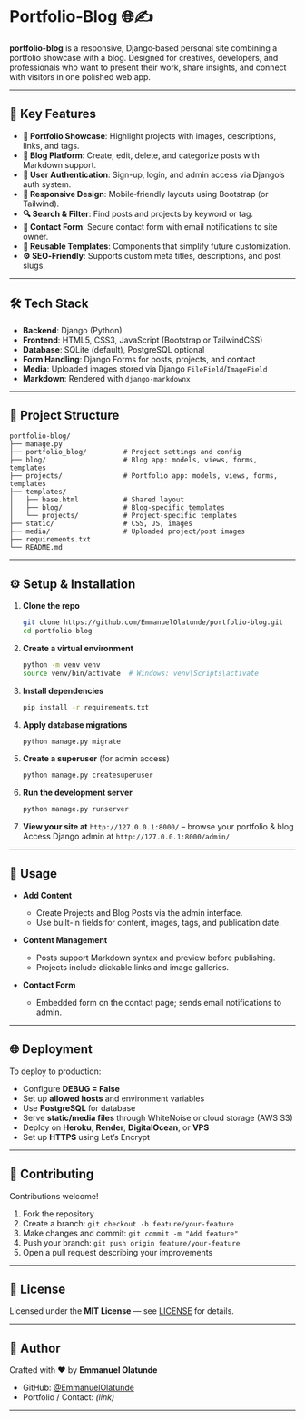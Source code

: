 # Portfolio‑Blog 🌐✍️

**portfolio-blog** is a responsive, Django‑based personal site combining a portfolio showcase with a blog. Designed for creatives, developers, and professionals who want to present their work, share insights, and connect with visitors in one polished web app.

---

## 🚀 Key Features

* **🎨 Portfolio Showcase**: Highlight projects with images, descriptions, links, and tags.
* **📝 Blog Platform**: Create, edit, delete, and categorize posts with Markdown support.
* **👤 User Authentication**: Sign-up, login, and admin access via Django’s auth system.
* **📱 Responsive Design**: Mobile‑friendly layouts using Bootstrap (or Tailwind).
* **🔍 Search & Filter**: Find posts and projects by keyword or tag.
* **📄 Contact Form**: Secure contact form with email notifications to site owner.
* **🧩 Reusable Templates**: Components that simplify future customization.
* **⚙️ SEO‑Friendly**: Supports custom meta titles, descriptions, and post slugs.

---

## 🛠️ Tech Stack

* **Backend**: Django (Python)
* **Frontend**: HTML5, CSS3, JavaScript (Bootstrap or TailwindCSS)
* **Database**: SQLite (default), PostgreSQL optional
* **Form Handling**: Django Forms for posts, projects, and contact
* **Media**: Uploaded images stored via Django `FileField`/`ImageField`
* **Markdown**: Rendered with `django-markdownx`

---

## 📁 Project Structure

```
portfolio-blog/
├── manage.py
├── portfolio_blog/         # Project settings and config
├── blog/                   # Blog app: models, views, forms, templates
├── projects/               # Portfolio app: models, views, forms, templates
├── templates/
│   ├── base.html           # Shared layout
│   ├── blog/               # Blog-specific templates
│   └── projects/           # Project-specific templates
├── static/                 # CSS, JS, images
├── media/                  # Uploaded project/post images
├── requirements.txt
└── README.md
```

---

## ⚙️ Setup & Installation

1. **Clone the repo**

   ```bash
   git clone https://github.com/EmmanuelOlatunde/portfolio-blog.git
   cd portfolio-blog
   ```

2. **Create a virtual environment**

   ```bash
   python -m venv venv
   source venv/bin/activate  # Windows: venv\Scripts\activate
   ```

3. **Install dependencies**

   ```bash
   pip install -r requirements.txt
   ```

4. **Apply database migrations**

   ```bash
   python manage.py migrate
   ```

5. **Create a superuser** (for admin access)

   ```bash
   python manage.py createsuperuser
   ```

6. **Run the development server**

   ```bash
   python manage.py runserver
   ```

7. **View your site at**
   `http://127.0.0.1:8000/` – browse your portfolio & blog
   Access Django admin at `http://127.0.0.1:8000/admin/`

---

## 🧠 Usage

* **Add Content**

  * Create Projects and Blog Posts via the admin interface.
  * Use built-in fields for content, images, tags, and publication date.
* **Content Management**

  * Posts support Markdown syntax and preview before publishing.
  * Projects include clickable links and image galleries.
* **Contact Form**

  * Embedded form on the contact page; sends email notifications to admin.

---

## 🌐 Deployment

To deploy to production:

* Configure **DEBUG = False**
* Set up **allowed hosts** and environment variables
* Use **PostgreSQL** for database
* Serve **static/media files** through WhiteNoise or cloud storage (AWS S3)
* Deploy on **Heroku**, **Render**, **DigitalOcean**, or **VPS**
* Set up **HTTPS** using Let’s Encrypt

---


## 🤝 Contributing

Contributions welcome!

1. Fork the repository
2. Create a branch: `git checkout -b feature/your-feature`
3. Make changes and commit: `git commit -m "Add feature"`
4. Push your branch: `git push origin feature/your-feature`
5. Open a pull request describing your improvements

---

## 📄 License

Licensed under the **MIT License** — see [LICENSE](LICENSE) for details.

---

## 👤 Author

Crafted with ❤️ by **Emmanuel Olatunde**

* GitHub: [@EmmanuelOlatunde](https://github.com/EmmanuelOlatunde)
* Portfolio / Contact: *(link)*

---
